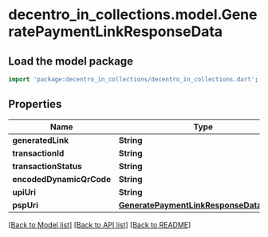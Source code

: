 # decentro_in_collections.model.GeneratePaymentLinkResponseData

## Load the model package
```dart
import 'package:decentro_in_collections/decentro_in_collections.dart';
```

## Properties
Name | Type | Description | Notes
------------ | ------------- | ------------- | -------------
**generatedLink** | **String** |  | [optional] 
**transactionId** | **String** |  | [optional] 
**transactionStatus** | **String** |  | [optional] 
**encodedDynamicQrCode** | **String** |  | [optional] 
**upiUri** | **String** |  | [optional] 
**pspUri** | [**GeneratePaymentLinkResponseDataPspUri**](GeneratePaymentLinkResponseDataPspUri.md) |  | [optional] 

[[Back to Model list]](../README.md#documentation-for-models) [[Back to API list]](../README.md#documentation-for-api-endpoints) [[Back to README]](../README.md)



